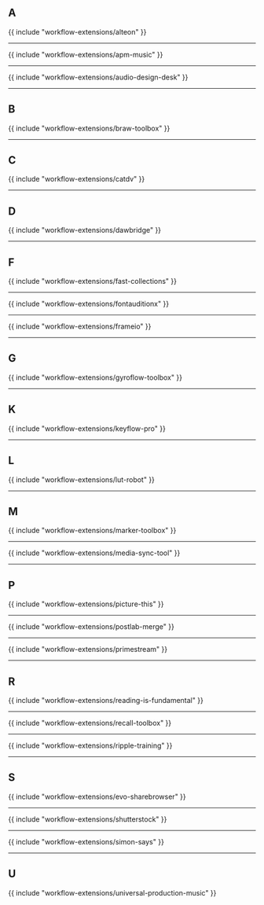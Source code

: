 ## A

{{ include "workflow-extensions/alteon" }}

---

{{ include "workflow-extensions/apm-music" }}

---

{{ include "workflow-extensions/audio-design-desk" }}

---

## B

{{ include "workflow-extensions/braw-toolbox" }}

---

## C

{{ include "workflow-extensions/catdv" }}

---

## D

{{ include "workflow-extensions/dawbridge" }}

---

## F

{{ include "workflow-extensions/fast-collections" }}

---

{{ include "workflow-extensions/fontauditionx" }}

---

{{ include "workflow-extensions/frameio" }}

---

## G

{{ include "workflow-extensions/gyroflow-toolbox" }}

---

## K

{{ include "workflow-extensions/keyflow-pro" }}

---

## L

{{ include "workflow-extensions/lut-robot" }}

---

## M

{{ include "workflow-extensions/marker-toolbox" }}

---

{{ include "workflow-extensions/media-sync-tool" }}

---

## P

{{ include "workflow-extensions/picture-this" }}

---

{{ include "workflow-extensions/postlab-merge" }}

---

{{ include "workflow-extensions/primestream" }}

---

## R

{{ include "workflow-extensions/reading-is-fundamental" }}

---

{{ include "workflow-extensions/recall-toolbox" }}

---

{{ include "workflow-extensions/ripple-training" }}

---

## S

{{ include "workflow-extensions/evo-sharebrowser" }}

---

{{ include "workflow-extensions/shutterstock" }}

---

{{ include "workflow-extensions/simon-says" }}

---

## U

{{ include "workflow-extensions/universal-production-music" }}